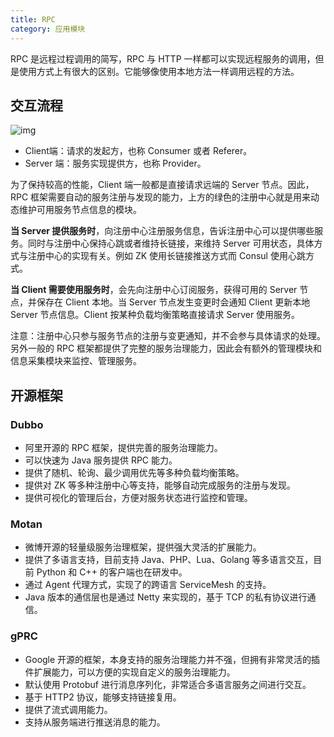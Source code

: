 ```yaml
---
title: RPC 
category: 应用模块
---
```


RPC 是远程过程调用的简写，RPC 与 HTTP 一样都可以实现远程服务的调用，但是使用方式上有很大的区别。它能够像使用本地方法一样调用远程的方法。
<!--more-->

## 交互流程

![img](http://s0.lgstatic.com/i/image2/M01/8A/C8/CgoB5l14qRCAD22_AAAwyeZIb9A096.png)

- Client端：请求的发起方，也称 Consumer 或者 Referer。
- Server 端：服务实现提供方，也称 Provider。

为了保持较高的性能，Client 端一般都是直接请求远端的 Server 节点。因此，RPC 框架需要自动的服务注册与发现的能力，上方的绿色的注册中心就是用来动态维护可用服务节点信息的模块。

**当 Server 提供服务时**，向注册中心注册服务信息，告诉注册中心可以提供哪些服务。同时与注册中心保持心跳或者维持长链接，来维持 Server 可用状态，具体方式与注册中心的实现有关。例如 ZK 使用长链接推送方式而 Consul 使用心跳方式。

**当 Client 需要使用服务时**，会先向注册中心订阅服务，获得可用的 Server 节点，并保存在 Client 本地。当 Server 节点发生变更时会通知 Client 更新本地 Server 节点信息。Client 按某种负载均衡策略直接请求 Server 使用服务。

注意：注册中心只参与服务节点的注册与变更通知，并不会参与具体请求的处理。另外一般的 RPC 框架都提供了完整的服务治理能力，因此会有额外的管理模块和信息采集模块来监控、管理服务。



## 开源框架

### Dubbo

- 阿里开源的 RPC 框架，提供完善的服务治理能力。
- 可以快速为 Java 服务提供 RPC 能力。
- 提供了随机、轮询、最少调用优先等多种负载均衡策略。
- 提供对 ZK 等多种注册中心等支持，能够自动完成服务的注册与发现。
- 提供可视化的管理后台，方便对服务状态进行监控和管理。

### Motan

- 微博开源的轻量级服务治理框架，提供强大灵活的扩展能力。
- 提供了多语言支持，目前支持 Java、PHP、Lua、Golang 等多语言交互，目前 Python 和 C++ 的客户端也在研发中。
- 通过 Agent 代理方式，实现了的跨语言 ServiceMesh 的支持。
- Java 版本的通信层也是通过 Netty 来实现的，基于 TCP 的私有协议进行通信。

### gPRC

- Google 开源的框架，本身支持的服务治理能力并不强，但拥有非常灵活的插件扩展能力，可以方便的实现自定义的服务治理能力。
- 默认使用 Protobuf 进行消息序列化，非常适合多语言服务之间进行交互。
- 基于 HTTP2 协议，能够支持链接复用。
- 提供了流式调用能力。
- 支持从服务端进行推送消息的能力。

